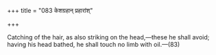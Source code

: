 +++
title = "083 केशग्रहान् प्रहारांश्"

+++

Catching of the hair, as also striking on the head,—these he shall avoid; having his head bathed, he shall touch no limb with oil.—(83) 